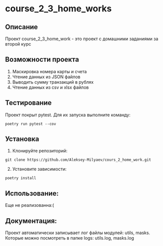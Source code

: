 # course_2_3_home_works

## Описание

Проект course_2_3_home_work - это проект с домашними заданиями за второй курс

## Возможности проекта
1. Маскировка номера карты и счета
2. Чтение данных из JSON файлов
3. Выводить сумму транзакций в рублях
4. Чтение данных из csv и xlsx файлов

## Тестирование
Проект покрыт pytest. Для их запуска выполните команду:
```
poetry run pytest --cov

```

## Установка 
1. Клонируйте репозиторий:
```
git clone https://github.com/Aleksey-Milyaev/cours_2_home_work.git
```
2. Установите зависимости:
```
poetry install
```

## Использование:
Еще не реализованна:(


## Документация:
Проект автоматически записывает лог файлы модулей: utils, masks. Которые можно 
посмотреть в папке logs: utils.log, masks.log  